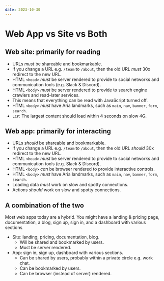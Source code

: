 ```yaml
---
date: 2023-10-30
---
```


# Web App vs Site vs Both

## Web site: primarily for reading

- URLs _must_ be shareable and bookmarkable.
- If you change a URL e.g. `/team` to `/about`, then the old URL _must_ 30x redirect to the new URL.
- HTML `<head>` _must_ be server rendered to provide to social networks and communication tools (e.g. Slack & Discord).
- HTML `<body>` _must_ be server rendered to provide to search engine crawlers and read-later services.
- This means that everything can be read with JavaScript turned off.
- HTML `<body>` _must_ have Aria landmarks, such as `main`, `nav`, `banner`, `form`, `search`.
- `LCP`: The largest content should load within 4 seconds on slow 4G.

## Web app: primarily for interacting

- URLs _should_ be shareable and bookmarkable.
- If you change a URL e.g. `/team` to `/about`, then the old URL _should_ 30x redirect to the new URL.
- HTML `<head>` _must_ be server rendered to provide to social networks and communication tools (e.g. Slack & Discord).
- HTML `<body>` _can_ be browser rendered to provide interactive controls.
- HTML `<body>` _must_ have Aria landmarks, such as `main`, `nav`, `banner`, `form`, `search`.
- Loading data _must_ work on slow and spotty connections.
- Actions _should_ work on slow and spotty connections.

## A combination of the two

Most web apps today are a hybrid. You might have a landing & pricing page, documentation, a blog, sign up, sign in, and a dashboard with various sections.

- Site: landing, pricing, documentation, blog.
    - Will be shared and bookmarked by users.
    - Must be server rendered.
- App: sign in, sign up, dashboard with various sections.
    - Can be shared by users, probably within a private circle e.g. work chat.
    - Can be bookmarked by users.
    - Can be browser (instead of server) rendered.
